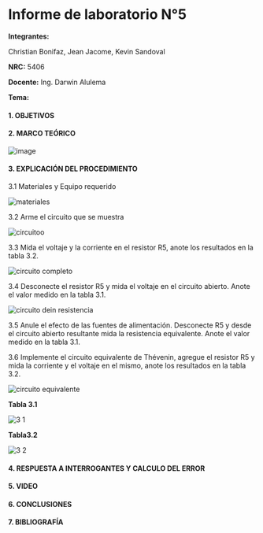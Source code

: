 # Informe de laboratorio N°5

**Integrantes:**

Christian Bonifaz, Jean Jacome, Kevin Sandoval

**NRC:** 5406

**Docente:** Ing. Darwin Alulema

**Tema:** 

#### 1. OBJETIVOS 

#### 2. MARCO TEÓRICO 

![image](https://user-images.githubusercontent.com/85208164/126564281-8aa0e3a6-078e-45c0-ac6a-da8469a56989.png)

#### 3. EXPLICACIÓN DEL PROCEDIMIENTO

3.1 Materiales y Equipo requerido

![materiales](https://user-images.githubusercontent.com/84586968/126590985-29842eb0-b735-4c54-b4b8-e94ba825fe75.PNG)

3.2 Arme el circuito que se muestra

![circuitoo](https://user-images.githubusercontent.com/84586968/126590916-5100025d-cc04-4330-a8b4-ea2c598b39d6.PNG)

3.3 Mida el voltaje y la corriente en el resistor R5, anote los resultados en la tabla 3.2.

![circuito completo](https://user-images.githubusercontent.com/84586968/126590917-32aeb976-b136-417e-b45a-056f7244c143.PNG)

3.4 Desconecte el resistor R5 y mida el voltaje en el circuito abierto. Anote el valor medido en la tabla 3.1.

![circuito dein resistencia](https://user-images.githubusercontent.com/84586968/126590920-7746ca76-90b4-4297-8596-458f7844343a.PNG)

3.5 Anule el efecto de las fuentes de alimentación. Desconecte R5 y desde el circuito abierto resultante mida la resistencia equivalente. Anote el valor medido en la tabla 3.1.

3.6 Implemente el circuito equivalente de Thévenin, agregue el resistor R5 y mida la corriente y el voltaje en el mismo, anote los resultados en la tabla 3.2.

![circuito equivalente](https://user-images.githubusercontent.com/84586968/126590919-6300563b-7ccd-43d1-82ba-70d3c0c9bdf9.PNG)

**Tabla 3.1**

![3 1](https://user-images.githubusercontent.com/84586968/126591260-12e7eb42-22b4-46d3-a546-76d20a49d89c.PNG)

**Tabla3.2**

![3 2](https://user-images.githubusercontent.com/84586968/126591255-7877023c-e9f8-49f9-8f02-fdaeb18b77c7.PNG)

#### 4. RESPUESTA A INTERROGANTES Y CALCULO DEL ERROR

#### 5. VIDEO

#### 6. CONCLUSIONES 

#### 7. BIBLIOGRAFÍA
